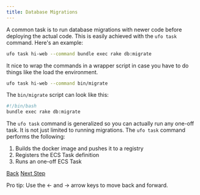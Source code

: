```yaml
---
title: Database Migrations
---
```


A common task is to run database migrations with newer code before deploying the actual code. This is easily achieved with the `ufo task` command. Here's an example:

```sh
ufo task hi-web --command bundle exec rake db:migrate
```

It nice to wrap the commands in a wrapper script in case you have to do things like the load the environment.

```sh
ufo task hi-web --command bin/migrate
```

The `bin/migrate` script can look like this:

```bash
#!/bin/bash
bundle exec rake db:migrate
```

The `ufo task` command is generalized so you can actually run any one-off task. It is not just limited to running migrations. The `ufo task` command performs the following:

1. Builds the docker image and pushes it to a registry
2. Registers the ECS Task definition
3. Runs an one-off ECS Task

<a id="prev" class="btn btn-basic" href="{% link _docs/single-task.md %}">Back</a>
<a id="next" class="btn btn-primary" href="{% link _docs/automated-cleanup.md %}">Next Step</a>
<p class="keyboard-tip">Pro tip: Use the <- and -> arrow keys to move back and forward.</p>
